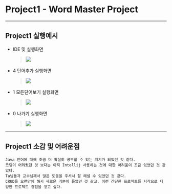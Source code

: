 # Project1 - Word Master Project
----------------
## Project1 실행예시
  + IDE 및 실행화면
    > <img src = "screenshot/IDE, 실행화면.png" width = "600">
    
  + 4 단어추가 실행화면
    > <img src = "screenshot/4 단어추가 실행예시.png" width = "600">
    
  + 1 모든단어보기 실행화면
    > <img src = "screenshot/1 모든 단어보기 실행예시.png" width = "600">
    
  + 0 나가기 실행화면
    > <img src = "screenshot/0 나가기 실행예시.png" width = "600">

----------------
## Project1 소감 및 어려운점
    Java 언어에 대해 조금 더 확실히 공부할 수 있는 계기가 되었던 것 같다.
    코딩이 어려웠던 것 보다는 아직 Intellij 사용하는 것에 대한 어려움이 조금 있었던 것 같았다.
    Ta님들과 교수님께서 많은 도움을 주셔서 잘 해낼 수 있었던 것 같다.
    CRUD를 오랜만에 해서 새로운 기분이 들었던 것 같고, 이런 간단한 프로젝트를 시작으로 다양한 프로젝트 경험을 쌓고 싶다.
